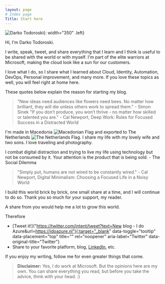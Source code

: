 ```yaml
---
layout: page
# Index page
Title: Start here
---
```




![Darko Todoroski](/pages/darko.jpg){: width="350" .left}

Hi, I'm Darko Todoroski.

I write, speak, tweet, and share everything that I learn and I think is useful to be shared with the world or with myself.
I'm part of the elite warriors at Microsoft, making the cloud look like a sun for our customers.

I love what I do, so I share what I learned about Cloud, Identity, Automation, DevOps, Personal improvement, and many more. If you love these topics as well, you will feel right at home here.

These quotes below explain the reason for starting my blog.

>"New ideas need audiences like flowers need bees. No matter how brilliant, they will die unless others work to spread them." - Simon Sinek
"If you don’t produce, you won’t thrive - no matter how skilled or talented you are." - Cal Newport, Deep Work: Rules for Focused Success in a Distracted World

I'm made in Macedonia ![Macedonian Flag](/pages/macedonia-s.png) and exported to The Netherlands ![The Netherlands Flag](/pages/netherlands-s.png). I share my life with my lovely wife and two sons. I love traveling and photography.

I combat digital distraction and trying to live my life using technology but not be consumed by it. Your attention is the product that is being sold. - The Social Dilemma

>"Simply put, humans are not wired to be constantly wired." - Cal Newport, Digital Minimalism: Choosing a Focused Life in a Noisy World

I build this world brick by brick, one small share at a time, and I will continue to do so. Thank you so much for your support, my reader.

A share from you would help me a lot to grow this world.

Therefore

- [Tweet it!]("https://twitter.com/intent/tweet?text=New blog - I do Azure&url=https://idoazure.nl"){:target="_blank" data-toggle="tooltip" data-placement="top" title="" rel="noopener" aria-label="Twitter" data-original-title="Twitter"}
- Share to your favorite platform, blog, [LinkedIn](https://www.linkedin.com/sharing/share-offsite/?url=https://idoazure.nl), etc.

If you enjoy my writing, follow me for even greater things that come.

>**Disclaimer:** Yes, I do work at Microsoft. But the opinions here are my own. You can share everything you read, but before you take the advice, think with your head. :)
